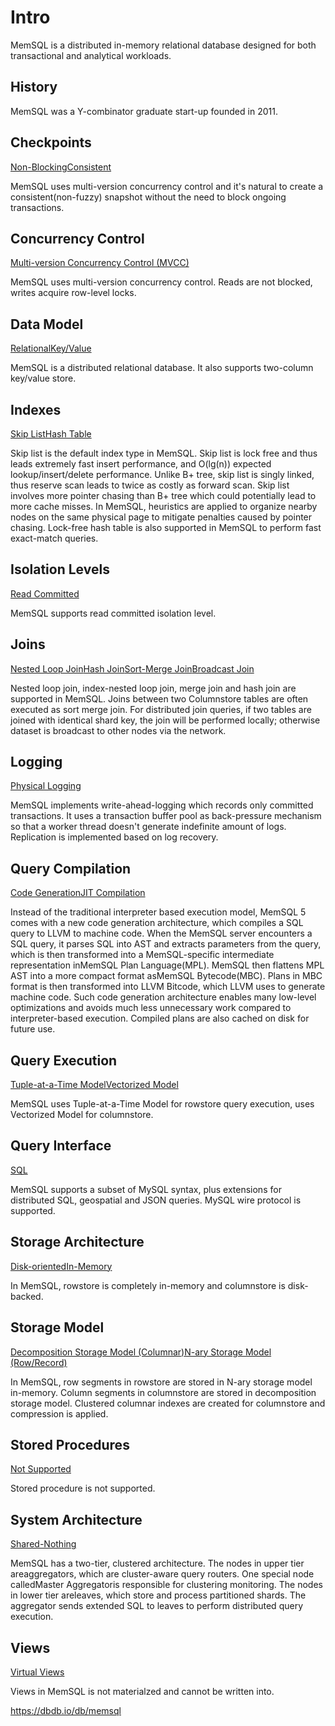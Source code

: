 # Intro

MemSQL is a distributed in-memory relational database designed for both transactional and analytical workloads.

## History

MemSQL was a Y-combinator graduate start-up founded in 2011.

## Checkpoints

[Non-Blocking](https://dbdb.io/browse?checkpoints=non-blocking)[Consistent](https://dbdb.io/browse?checkpoints=consistent)

MemSQL uses multi-version concurrency control and it's natural to create a consistent(non-fuzzy) snapshot without the need to block ongoing transactions.

## Concurrency Control

[Multi-version Concurrency Control (MVCC)](https://dbdb.io/browse?concurrency-control=multi-version-concurrency-control-mvcc)

MemSQL uses multi-version concurrency control. Reads are not blocked, writes acquire row-level locks.

## Data Model

[Relational](https://dbdb.io/browse?data-model=relational)[Key/Value](https://dbdb.io/browse?data-model=keyvalue)

MemSQL is a distributed relational database. It also supports two-column key/value store.

## Indexes

[Skip List](https://dbdb.io/browse?indexes=skip-list)[Hash Table](https://dbdb.io/browse?indexes=hash-table)

Skip list is the default index type in MemSQL. Skip list is lock free and thus leads extremely fast insert performance, and O(lg(n)) expected lookup/insert/delete performance. Unlike B+ tree, skip list is singly linked, thus reserve scan leads to twice as costly as forward scan. Skip list involves more pointer chasing than B+ tree which could potentially lead to more cache misses. In MemSQL, heuristics are applied to organize nearby nodes on the same physical page to mitigate penalties caused by pointer chasing. Lock-free hash table is also supported in MemSQL to perform fast exact-match queries.

## Isolation Levels

[Read Committed](https://dbdb.io/browse?isolation-levels=read-committed)

MemSQL supports read committed isolation level.

## Joins

[Nested Loop Join](https://dbdb.io/browse?joins=nested-loop-join)[Hash Join](https://dbdb.io/browse?joins=hash-join)[Sort-Merge Join](https://dbdb.io/browse?joins=sort-merge-join)[Broadcast Join](https://dbdb.io/browse?joins=broadcast-join)

Nested loop join, index-nested loop join, merge join and hash join are supported in MemSQL. Joins between two Columnstore tables are often executed as sort merge join. For distributed join queries, if two tables are joined with identical shard key, the join will be performed locally; otherwise dataset is broadcast to other nodes via the network.

## Logging

[Physical Logging](https://dbdb.io/browse?logging=physical-logging)

MemSQL implements write-ahead-logging which records only committed transactions. It uses a transaction buffer pool as back-pressure mechanism so that a worker thread doesn't generate indefinite amount of logs. Replication is implemented based on log recovery.

## Query Compilation

[Code Generation](https://dbdb.io/browse?query-compilation=code-generation)[JIT Compilation](https://dbdb.io/browse?query-compilation=jit-compilation)

Instead of the traditional interpreter based execution model, MemSQL 5 comes with a new code generation architecture, which compiles a SQL query to LLVM to machine code. When the MemSQL server encounters a SQL query, it parses SQL into AST and extracts parameters from the query, which is then transformed into a MemSQL-specific intermediate representation inMemSQL Plan Language(MPL). MemSQL then flattens MPL AST into a more compact format asMemSQL Bytecode(MBC). Plans in MBC format is then transformed into LLVM Bitcode, which LLVM uses to generate machine code. Such code generation architecture enables many low-level optimizations and avoids much less unnecessary work compared to interpreter-based execution. Compiled plans are also cached on disk for future use.

## Query Execution

[Tuple-at-a-Time Model](https://dbdb.io/browse?query-execution=tuple-at-a-time-model)[Vectorized Model](https://dbdb.io/browse?query-execution=vectorized-model)

MemSQL uses Tuple-at-a-Time Model for rowstore query execution, uses Vectorized Model for columnstore.

## Query Interface

[SQL](https://dbdb.io/browse?query-interface=sql)

MemSQL supports a subset of MySQL syntax, plus extensions for distributed SQL, geospatial and JSON queries. MySQL wire protocol is supported.

## Storage Architecture

[Disk-oriented](https://dbdb.io/browse?storage-architecture=disk-oriented)[In-Memory](https://dbdb.io/browse?storage-architecture=in-memory)

In MemSQL, rowstore is completely in-memory and columnstore is disk-backed.

## Storage Model

[Decomposition Storage Model (Columnar)](https://dbdb.io/browse?storage-model=decomposition-storage-model-columnar)[N-ary Storage Model (Row/Record)](https://dbdb.io/browse?storage-model=n-ary-storage-model-rowrecord)

In MemSQL, row segments in rowstore are stored in N-ary storage model in-memory. Column segments in columnstore are stored in decomposition storage model. Clustered columnar indexes are created for columnstore and compression is applied.

## Stored Procedures

[Not Supported](https://dbdb.io/browse?stored-procedures=not-supported)

Stored procedure is not supported.

## System Architecture

[Shared-Nothing](https://dbdb.io/browse?system-architecture=shared-nothing)

MemSQL has a two-tier, clustered architecture. The nodes in upper tier areaggregators, which are cluster-aware query routers. One special node calledMaster Aggregatoris responsible for clustering monitoring. The nodes in lower tier areleaves, which store and process partitioned shards. The aggregator sends extended SQL to leaves to perform distributed query execution.

## Views

[Virtual Views](https://dbdb.io/browse?views=virtual-views)

Views in MemSQL is not materialzed and cannot be written into.

https://dbdb.io/db/memsql
